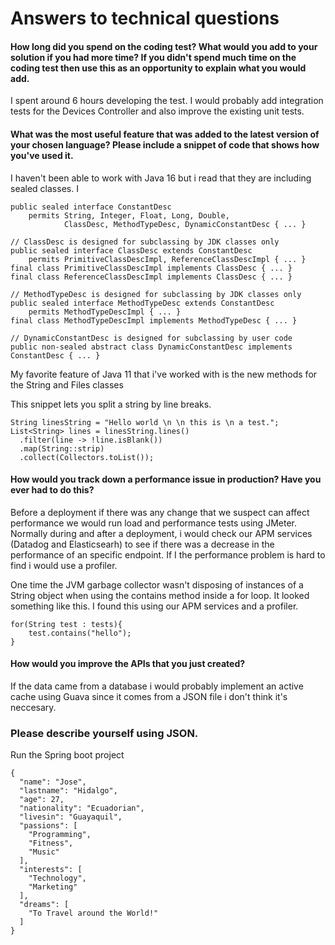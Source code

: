 # Answers to technical questions

#### How long did you spend on the coding test? What would you add to your solution if you had more time? If you didn't spend much time on the coding test then use this as an opportunity to explain what you would add.

I spent around 6 hours developing the test. I would probably add integration tests for the Devices Controller and also improve the existing unit tests.

#### What was the most useful feature that was added to the latest version of your chosen language? Please include a snippet of code that shows how you've used it.

I haven't been able to work with Java 16 but i read that they are including sealed classes. I

```
public sealed interface ConstantDesc
    permits String, Integer, Float, Long, Double,
            ClassDesc, MethodTypeDesc, DynamicConstantDesc { ... }

// ClassDesc is designed for subclassing by JDK classes only
public sealed interface ClassDesc extends ConstantDesc
    permits PrimitiveClassDescImpl, ReferenceClassDescImpl { ... }
final class PrimitiveClassDescImpl implements ClassDesc { ... }
final class ReferenceClassDescImpl implements ClassDesc { ... }

// MethodTypeDesc is designed for subclassing by JDK classes only
public sealed interface MethodTypeDesc extends ConstantDesc
    permits MethodTypeDescImpl { ... }
final class MethodTypeDescImpl implements MethodTypeDesc { ... }

// DynamicConstantDesc is designed for subclassing by user code
public non-sealed abstract class DynamicConstantDesc implements ConstantDesc { ... }
```

My favorite feature of Java 11 that i've worked with is the new methods for the String and Files classes

This snippet lets you split a string by line breaks.

```
String linesString = "Hello world \n \n this is \n a test.";
List<String> lines = linesString.lines()
  .filter(line -> !line.isBlank())
  .map(String::strip)
  .collect(Collectors.toList());
```

#### How would you track down a performance issue in production? Have you ever had to do this?

Before a deployment if there was any change that we suspect can affect performance we would run load and performance tests using JMeter.
Normally during and after a deployment, i would check our APM services (Datadog and Elasticsearh) to see if there was a decrease in the performance of an specific endpoint.
If I the performance problem is hard to find i would use a profiler.

One time the JVM garbage collector wasn't disposing of instances of a String object when using the contains method inside a for loop. It looked something like this. I found this using our APM services and a profiler.

```
for(String test : tests){
    test.contains("hello");
}
```

#### How would you improve the APIs that you just created?

If the data came from a database i would probably implement an active cache using Guava since it comes from a JSON file i don't think it's neccesary.

### Please describe yourself using JSON.

Run the Spring boot project

```
{
  "name": "Jose",
  "lastname": "Hidalgo",
  "age": 27,
  "nationality": "Ecuadorian",
  "livesin": "Guayaquil",
  "passions": [
    "Programming",
    "Fitness",
    "Music"
  ],
  "interests": [
    "Technology",
    "Marketing"
  ],
  "dreams": [
    "To Travel around the World!"
  ]
}
```
